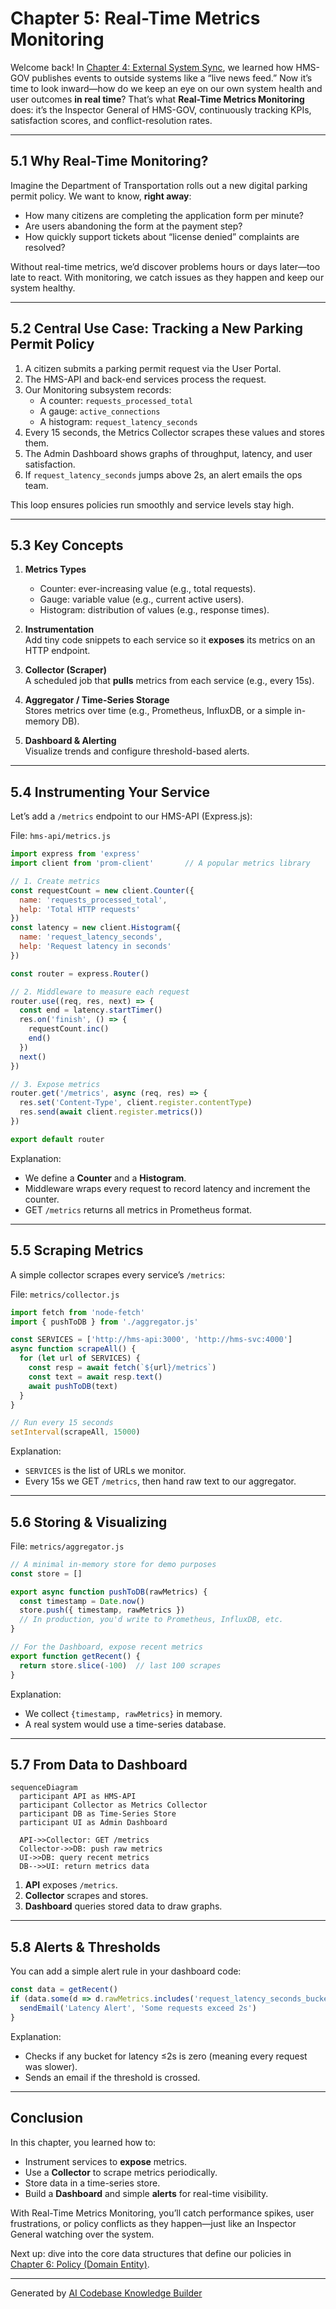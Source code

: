 # Chapter 5: Real-Time Metrics Monitoring

Welcome back! In [Chapter 4: External System Sync](04_external_system_sync_.md), we learned how HMS-GOV publishes events to outside systems like a “live news feed.” Now it’s time to look inward—how do we keep an eye on our own system health and user outcomes **in real time**? That’s what **Real-Time Metrics Monitoring** does: it’s the Inspector General of HMS-GOV, continuously tracking KPIs, satisfaction scores, and conflict-resolution rates.

---

## 5.1 Why Real-Time Monitoring?

Imagine the Department of Transportation rolls out a new digital parking permit policy. We want to know, **right away**:

- How many citizens are completing the application form per minute?
- Are users abandoning the form at the payment step?
- How quickly support tickets about “license denied” complaints are resolved?

Without real-time metrics, we’d discover problems hours or days later—too late to react. With monitoring, we catch issues as they happen and keep our system healthy.

---

## 5.2 Central Use Case: Tracking a New Parking Permit Policy

1. A citizen submits a parking permit request via the User Portal.  
2. The HMS-API and back-end services process the request.  
3. Our Monitoring subsystem records:
   - A counter: `requests_processed_total`
   - A gauge: `active_connections`
   - A histogram: `request_latency_seconds`
4. Every 15 seconds, the Metrics Collector scrapes these values and stores them.  
5. The Admin Dashboard shows graphs of throughput, latency, and user satisfaction.  
6. If `request_latency_seconds` jumps above 2s, an alert emails the ops team.

This loop ensures policies run smoothly and service levels stay high.

---

## 5.3 Key Concepts

1. **Metrics Types**  
   - Counter: ever-increasing value (e.g., total requests).  
   - Gauge: variable value (e.g., current active users).  
   - Histogram: distribution of values (e.g., response times).

2. **Instrumentation**  
   Add tiny code snippets to each service so it **exposes** its metrics on an HTTP endpoint.

3. **Collector (Scraper)**  
   A scheduled job that **pulls** metrics from each service (e.g., every 15s).

4. **Aggregator / Time-Series Storage**  
   Stores metrics over time (e.g., Prometheus, InfluxDB, or a simple in-memory DB).

5. **Dashboard & Alerting**  
   Visualize trends and configure threshold-based alerts.

---

## 5.4 Instrumenting Your Service

Let’s add a `/metrics` endpoint to our HMS-API (Express.js):

File: `hms-api/metrics.js`
```javascript
import express from 'express'
import client from 'prom-client'       // A popular metrics library

// 1. Create metrics
const requestCount = new client.Counter({
  name: 'requests_processed_total',
  help: 'Total HTTP requests'
})
const latency = new client.Histogram({
  name: 'request_latency_seconds',
  help: 'Request latency in seconds'
})

const router = express.Router()

// 2. Middleware to measure each request
router.use((req, res, next) => {
  const end = latency.startTimer()
  res.on('finish', () => {
    requestCount.inc()
    end()
  })
  next()
})

// 3. Expose metrics
router.get('/metrics', async (req, res) => {
  res.set('Content-Type', client.register.contentType)
  res.send(await client.register.metrics())
})

export default router
```
Explanation:
- We define a **Counter** and a **Histogram**.  
- Middleware wraps every request to record latency and increment the counter.  
- GET `/metrics` returns all metrics in Prometheus format.

---

## 5.5 Scraping Metrics

A simple collector scrapes every service’s `/metrics`:

File: `metrics/collector.js`
```javascript
import fetch from 'node-fetch'
import { pushToDB } from './aggregator.js'

const SERVICES = ['http://hms-api:3000', 'http://hms-svc:4000']
async function scrapeAll() {
  for (let url of SERVICES) {
    const resp = await fetch(`${url}/metrics`)
    const text = await resp.text()
    await pushToDB(text)
  }
}

// Run every 15 seconds
setInterval(scrapeAll, 15000)
```
Explanation:
- `SERVICES` is the list of URLs we monitor.  
- Every 15s we GET `/metrics`, then hand raw text to our aggregator.

---

## 5.6 Storing & Visualizing

File: `metrics/aggregator.js`
```javascript
// A minimal in-memory store for demo purposes
const store = []

export async function pushToDB(rawMetrics) {
  const timestamp = Date.now()
  store.push({ timestamp, rawMetrics })
  // In production, you'd write to Prometheus, InfluxDB, etc.
}

// For the Dashboard, expose recent metrics
export function getRecent() {
  return store.slice(-100)  // last 100 scrapes
}
```
Explanation:
- We collect `{timestamp, rawMetrics}` in memory.  
- A real system would use a time-series database.

---

## 5.7 From Data to Dashboard

```mermaid
sequenceDiagram
  participant API as HMS-API
  participant Collector as Metrics Collector
  participant DB as Time-Series Store
  participant UI as Admin Dashboard

  API->>Collector: GET /metrics
  Collector->>DB: push raw metrics
  UI->>DB: query recent metrics
  DB-->>UI: return metrics data
```
1. **API** exposes `/metrics`.  
2. **Collector** scrapes and stores.  
3. **Dashboard** queries stored data to draw graphs.

---

## 5.8 Alerts & Thresholds

You can add a simple alert rule in your dashboard code:

```javascript
const data = getRecent()
if (data.some(d => d.rawMetrics.includes('request_latency_seconds_bucket{le="2"} 0'))) {
  sendEmail('Latency Alert', 'Some requests exceed 2s')
}
```
Explanation:
- Checks if any bucket for latency ≤2s is zero (meaning every request was slower).  
- Sends an email if the threshold is crossed.

---

## Conclusion

In this chapter, you learned how to:

- Instrument services to **expose** metrics.  
- Use a **Collector** to scrape metrics periodically.  
- Store data in a time-series store.  
- Build a **Dashboard** and simple **alerts** for real-time visibility.

With Real-Time Metrics Monitoring, you’ll catch performance spikes, user frustrations, or policy conflicts as they happen—just like an Inspector General watching over the system.

Next up: dive into the core data structures that define our policies in [Chapter 6: Policy (Domain Entity)](06_policy__domain_entity__.md).

---

Generated by [AI Codebase Knowledge Builder](https://github.com/The-Pocket/Tutorial-Codebase-Knowledge)